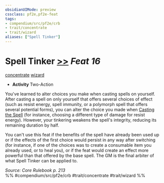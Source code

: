 ```yaml
---
obsidianUIMode: preview
cssclass: pf2e,pf2e-feat
tags:
- compendium/src/pf2e/crb
- trait/concentrate
- trait/wizard
aliases: ["Spell Tinker"]
---
```

# Spell Tinker  [>>](../../rules/core-rulebook/chapter-9-playing-the-game.md#Actions "Two-Action") *Feat 16*  
[concentrate](../../rules/traits/concentrate.md)  [wizard](../../rules/traits/wizard.md)  

- **Activity** Two-Action

You've learned to alter choices you make when casting spells on yourself. After casting a spell on only yourself that offers several choices of effect (such as resist energy, spell immunity, or a polymorph spell that offers several potential forms), you can alter the choice you made when [Casting the Spell](../../rules/actions/cast-a-spell.md) (for instance, choosing a different type of damage for resist energy). However, your tinkering weakens the spell's integrity, reducing its remaining duration by half.

You can't use this feat if the benefits of the spell have already been used up or if the effects of the first choice would persist in any way after switching (for instance, if one of the choices was to create a consumable item you already used, or to heal you), or if the feat would create an effect more powerful than that offered by the base spell. The GM is the final arbiter of what Spell Tinker can be applied to.

*Source: Core Rulebook p. 213*  
%% #compendium/src/pf2e/crb #trait/concentrate #trait/wizard %%